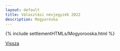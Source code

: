```yaml
---
layout: default
title: Választási névjegyzék 2022
description: Mogyoróska
---
```


{% include settlementHTMLs/Mogyorooska.html %}

[Vissza](./)